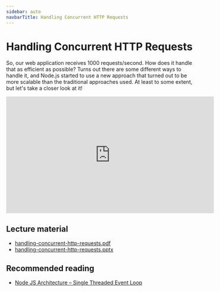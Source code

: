 ```yaml
---
sidebar: auto
navbarTitle: Handling Concurrent HTTP Requests
---
```


# Handling Concurrent HTTP Requests
So, our web application receives 1000 requests/second. How does it handle that as efficient as possible? Turns out there are some different ways to handle it, and Node.js started to use a new approach that turned out to be more scalable than the traditional approaches used. At least to some extent, but let's take a closer look at it!

<iframe width="560" height="314" src="https://www.youtube.com/embed/mZxtkMhL5VA" frameborder="0" allow="accelerometer; autoplay; encrypted-media; gyroscope; picture-in-picture" allowfullscreen></iframe>

## Lecture material
* [handling-concurrent-http-requests.pdf](handling-concurrent-http-requests.pdf)
* [handling-concurrent-http-requests.pptx](handling-concurrent-http-requests.pptx)

## Recommended reading
* [Node JS Architecture – Single Threaded Event Loop](https://www.journaldev.com/7462/node-js-architecture-single-threaded-event-loop)